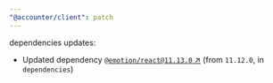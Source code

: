 ```yaml
---
"@accounter/client": patch
---
```

dependencies updates:
  - Updated dependency [`@emotion/react@11.13.0` ↗︎](https://www.npmjs.com/package/@emotion/react/v/11.13.0) (from `11.12.0`, in `dependencies`)
